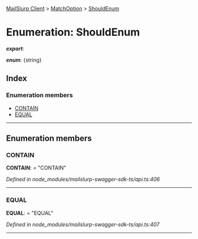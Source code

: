 [MailSlurp Client](../README.md) > [MatchOption](../modules/matchoption.md) > [ShouldEnum](../enums/matchoption.shouldenum.md)

# Enumeration: ShouldEnum

*__export__*: 

*__enum__*: {string}

## Index

### Enumeration members

* [CONTAIN](matchoption.shouldenum.md#contain)
* [EQUAL](matchoption.shouldenum.md#equal)

---

## Enumeration members

<a id="contain"></a>

###  CONTAIN

**CONTAIN**:  = "CONTAIN"

*Defined in node_modules/mailslurp-swagger-sdk-ts/api.ts:406*

___
<a id="equal"></a>

###  EQUAL

**EQUAL**:  = "EQUAL"

*Defined in node_modules/mailslurp-swagger-sdk-ts/api.ts:407*

___


